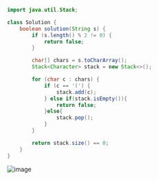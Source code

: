 ```java
import java.util.Stack;

class Solution {
    boolean solution(String s) {
        if (s.length() % 2 != 0) {
            return false;
        }

        char[] chars = s.toCharArray();
        Stack<Character> stack = new Stack<>();

        for (char c : chars) {
            if (c == '(') {
                stack.add(c);
            } else if(stack.isEmpty()){
                return false;
            }else{
                stack.pop();
            }
        }

        return stack.size() == 0;
    }
}
```
![image](https://github.com/koreaIT-study/programmers/assets/92290312/ab3ac576-3077-4dd5-94f0-e43101eff9cb)
